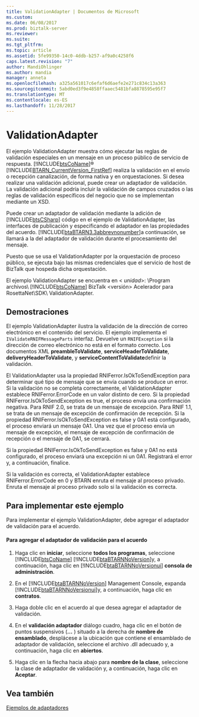 ```yaml
---
title: ValidationAdapter | Documentos de Microsoft
ms.custom: 
ms.date: 06/08/2017
ms.prod: biztalk-server
ms.reviewer: 
ms.suite: 
ms.tgt_pltfrm: 
ms.topic: article
ms.assetid: 5fe99350-14c0-4ddb-b257-af9a0c4258f6
caps.latest.revision: "7"
author: MandiOhlinger
ms.author: mandia
manager: anneta
ms.openlocfilehash: a325a561017c6efaf6d6aefe2e271c834c13a363
ms.sourcegitcommit: 5abd0ed3f9e4858ffaaec5481bfa8878595e95f7
ms.translationtype: MT
ms.contentlocale: es-ES
ms.lasthandoff: 11/28/2017
---
```

# <a name="validationadapter"></a>ValidationAdapter
El ejemplo ValidationAdapter muestra cómo ejecutar las reglas de validación especiales en un mensaje en un proceso público de servicio de respuesta. [!INCLUDE[btsCoName](../../includes/btsconame-md.md)]® [!INCLUDE[BTARN_CurrentVersion_FirstRef](../../includes/btarn-currentversion-firstref-md.md)] realiza la validación en el envío o recepción canalización, de forma nativa y en orquestaciones. Si desea realizar una validación adicional, puede crear un adaptador de validación. La validación adicional podría incluir la validación de campos cruzados o las reglas de validación específicos del negocio que no se implementan mediante un XSD.  
  
 Puede crear un adaptador de validación mediante la adición de [!INCLUDE[btsCSharp](../../includes/btscsharp-md.md)] código en el ejemplo de ValidationAdapter, las interfaces de publicación y especificando el adaptador en las propiedades del acuerdo. [!INCLUDE[btaBTARN3.3abbrevnonumber](../../includes/btabtarn3-3abbrevnonumber-md.md)]a continuación, se llamará a la del adaptador de validación durante el procesamiento del mensaje.  
  
 Puesto que se usa el ValidationAdapter por la orquestación de proceso público, se ejecuta bajo las mismas credenciales que el servicio de host de BizTalk que hospeda dicha orquestación.  
  
 El ejemplo ValidationAdapter se encuentra en \< *unidad*\>: \Program archivos\\ [!INCLUDE[btsCoName](../../includes/btsconame-md.md)] BizTalk \<versión\> Acelerador para RosettaNet\SDK\ ValidationAdapter.  
  
## <a name="demonstrates"></a>Demostraciones  
 El ejemplo ValidationAdapter ilustra la validación de la dirección de correo electrónico en el contenido del servicio. El ejemplo implementa el `IValidateRNIFMessageParts` interfaz. Devuelve un `RNIFException` si la dirección de correo electrónico no está en el formato correcto. Los documentos XML **preambleToValidate**, **serviceHeaderToValidate**, **deliveryHeaderToValidate**, y **serviceContentToValidate**definir la validación.  
  
 El ValidationAdapter usa la propiedad RNIFerror.IsOkToSendException para determinar qué tipo de mensaje que se envía cuando se produce un error. Si la validación no se completa correctamente, el ValidationAdapter establece RNIFerror.ErrorCode en un valor distinto de cero. Si la propiedad RNIFerror.IsOkToSendException es true, el proceso envía una confirmación negativa. Para RNIF 2.0, se trata de un mensaje de excepción. Para RNIF 1.1, se trata de un mensaje de excepción de confirmación de recepción. Si la propiedad RNIFerror.IsOkToSendException es false y 0A1 está configurado, el proceso enviará un mensaje 0A1. Una vez que el proceso envía un mensaje de excepción, el mensaje de excepción de confirmación de recepción o el mensaje de 0A1, se cerrará.  
  
 Si la propiedad RNIFerror.IsOkToSendException es false y 0A1 no está configurado, el proceso enviará una excepción ni un 0A1. Registrará el error y, a continuación, finalice.  
  
 Si la validación es correcta, el ValidationAdapter establece RNIFerror.ErrorCode en 0 y BTARN enruta el mensaje al proceso privado. Enruta el mensaje al proceso privado solo si la validación es correcta.  
  
## <a name="to-implement-this-sample"></a>Para implementar este ejemplo  
 Para implementar el ejemplo ValidationAdapter, debe agregar el adaptador de validación para el acuerdo.  
  
#### <a name="to-add-the-validation-adapter-to-the-agreement"></a>Para agregar el adaptador de validación para el acuerdo  
  
1.  Haga clic en **iniciar**, seleccione **todos los programas**, seleccione [!INCLUDE[btsCoName](../../includes/btsconame-md.md)] [!INCLUDE[btaBTARNNoVersion](../../includes/btabtarnnoversion-md.md)]y, a continuación, haga clic en [!INCLUDE[btaBTARNNoVersionui](../../includes/btabtarnnoversionui-md.md)] **consola de administración**.  
  
2.  En el [!INCLUDE[btaBTARNNoVersion](../../includes/btabtarnnoversion-md.md)] Management Console, expanda [!INCLUDE[btaBTARNNoVersionui](../../includes/btabtarnnoversionui-md.md)]y, a continuación, haga clic en **contratos**.  
  
3.  Haga doble clic en el acuerdo al que desea agregar el adaptador de validación.  
  
4.  En el **validación adaptador** diálogo cuadro, haga clic en el botón de puntos suspensivos (**...** ) situado a la derecha de **nombre de ensamblado**, desplácese a la ubicación que contiene el ensamblado de adaptador de validación, seleccione el archivo .dll adecuado y, a continuación, haga clic en **abiertos**.  
  
5.  Haga clic en la flecha hacia abajo para **nombre de la clase**, seleccione la clase de adaptador de validación y, a continuación, haga clic en **Aceptar**.  
  
## <a name="see-also"></a>Vea también  
 [Ejemplos de adaptadores](../../adapters-and-accelerators/accelerator-rosettanet/adapter-samples.md)